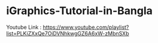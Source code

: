 # iGraphics-Tutorial-in-Bangla

Youtube Link : https://www.youtube.com/playlist?list=PLKiZXxQe7OiDVNhkwgGZ6A6xW-zMbnSXb

